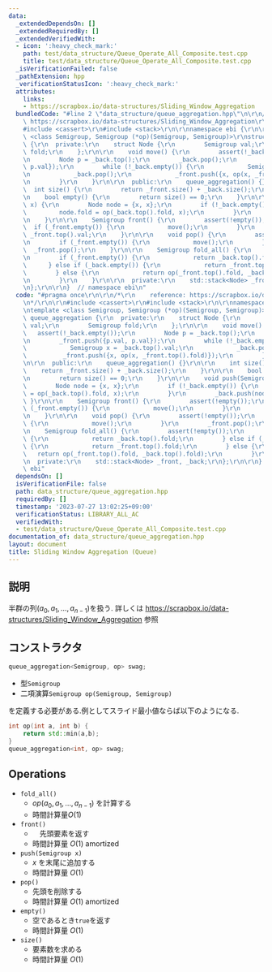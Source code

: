 ```yaml
---
data:
  _extendedDependsOn: []
  _extendedRequiredBy: []
  _extendedVerifiedWith:
  - icon: ':heavy_check_mark:'
    path: test/data_structure/Queue_Operate_All_Composite.test.cpp
    title: test/data_structure/Queue_Operate_All_Composite.test.cpp
  _isVerificationFailed: false
  _pathExtension: hpp
  _verificationStatusIcon: ':heavy_check_mark:'
  attributes:
    links:
    - https://scrapbox.io/data-structures/Sliding_Window_Aggregation
  bundledCode: "#line 2 \"data_structure/queue_aggregation.hpp\"\n\r\n/*\r\n    reference:\
    \ https://scrapbox.io/data-structures/Sliding_Window_Aggregation\r\n*/\r\n\r\n\
    #include <cassert>\r\n#include <stack>\r\n\r\nnamespace ebi {\r\n\r\ntemplate\
    \ <class Semigroup, Semigroup (*op)(Semigroup, Semigroup)>\r\nstruct queue_aggregation\
    \ {\r\n  private:\r\n    struct Node {\r\n        Semigroup val;\r\n        Semigroup\
    \ fold;\r\n    };\r\n\r\n    void move() {\r\n        assert(!_back.empty());\r\
    \n        Node p = _back.top();\r\n        _back.pop();\r\n        _front.push({p.val,\
    \ p.val});\r\n        while (!_back.empty()) {\r\n            Semigroup x = _back.top().val;\r\
    \n            _back.pop();\r\n            _front.push({x, op(x, _front.top().fold)});\r\
    \n        }\r\n    }\r\n\r\n  public:\r\n    queue_aggregation() {}\r\n\r\n  \
    \  int size() {\r\n        return _front.size() + _back.size();\r\n    }\r\n\r\
    \n    bool empty() {\r\n        return size() == 0;\r\n    }\r\n\r\n    void push(Semigroup\
    \ x) {\r\n        Node node = {x, x};\r\n        if (!_back.empty()) {\r\n   \
    \         node.fold = op(_back.top().fold, x);\r\n        }\r\n        _back.push(node);\r\
    \n    }\r\n\r\n    Semigroup front() {\r\n        assert(!empty());\r\n      \
    \  if (_front.empty()) {\r\n            move();\r\n        }\r\n        return\
    \ _front.top().val;\r\n    }\r\n\r\n    void pop() {\r\n        assert(!empty());\r\
    \n        if (_front.empty()) {\r\n            move();\r\n        }\r\n      \
    \  _front.pop();\r\n    }\r\n\r\n    Semigroup fold_all() {\r\n        assert(!empty());\r\
    \n        if (_front.empty()) {\r\n            return _back.top().fold;\r\n  \
    \      } else if (_back.empty()) {\r\n            return _front.top().fold;\r\n\
    \        } else {\r\n            return op(_front.top().fold, _back.top().fold);\r\
    \n        }\r\n    }\r\n\r\n  private:\r\n    std::stack<Node> _front, _back;\r\
    \n};\r\n\r\n}  // namespace ebi\n"
  code: "#pragma once\r\n\r\n/*\r\n    reference: https://scrapbox.io/data-structures/Sliding_Window_Aggregation\r\
    \n*/\r\n\r\n#include <cassert>\r\n#include <stack>\r\n\r\nnamespace ebi {\r\n\r\
    \ntemplate <class Semigroup, Semigroup (*op)(Semigroup, Semigroup)>\r\nstruct\
    \ queue_aggregation {\r\n  private:\r\n    struct Node {\r\n        Semigroup\
    \ val;\r\n        Semigroup fold;\r\n    };\r\n\r\n    void move() {\r\n     \
    \   assert(!_back.empty());\r\n        Node p = _back.top();\r\n        _back.pop();\r\
    \n        _front.push({p.val, p.val});\r\n        while (!_back.empty()) {\r\n\
    \            Semigroup x = _back.top().val;\r\n            _back.pop();\r\n  \
    \          _front.push({x, op(x, _front.top().fold)});\r\n        }\r\n    }\r\
    \n\r\n  public:\r\n    queue_aggregation() {}\r\n\r\n    int size() {\r\n    \
    \    return _front.size() + _back.size();\r\n    }\r\n\r\n    bool empty() {\r\
    \n        return size() == 0;\r\n    }\r\n\r\n    void push(Semigroup x) {\r\n\
    \        Node node = {x, x};\r\n        if (!_back.empty()) {\r\n            node.fold\
    \ = op(_back.top().fold, x);\r\n        }\r\n        _back.push(node);\r\n   \
    \ }\r\n\r\n    Semigroup front() {\r\n        assert(!empty());\r\n        if\
    \ (_front.empty()) {\r\n            move();\r\n        }\r\n        return _front.top().val;\r\
    \n    }\r\n\r\n    void pop() {\r\n        assert(!empty());\r\n        if (_front.empty())\
    \ {\r\n            move();\r\n        }\r\n        _front.pop();\r\n    }\r\n\r\
    \n    Semigroup fold_all() {\r\n        assert(!empty());\r\n        if (_front.empty())\
    \ {\r\n            return _back.top().fold;\r\n        } else if (_back.empty())\
    \ {\r\n            return _front.top().fold;\r\n        } else {\r\n         \
    \   return op(_front.top().fold, _back.top().fold);\r\n        }\r\n    }\r\n\r\
    \n  private:\r\n    std::stack<Node> _front, _back;\r\n};\r\n\r\n}  // namespace\
    \ ebi"
  dependsOn: []
  isVerificationFile: false
  path: data_structure/queue_aggregation.hpp
  requiredBy: []
  timestamp: '2023-07-27 13:02:25+09:00'
  verificationStatus: LIBRARY_ALL_AC
  verifiedWith:
  - test/data_structure/Queue_Operate_All_Composite.test.cpp
documentation_of: data_structure/queue_aggregation.hpp
layout: document
title: Sliding Window Aggregation (Queue)
---
```


## 説明

半群の列$(a_0,a_1, \dots, a_{n-1})$を扱う.
詳しくは https://scrapbox.io/data-structures/Sliding_Window_Aggregation 参照

## コンストラクタ

```cpp
queue_aggregation<Semigroup, op> swag;
```
-   型```Semigroup```
-   二項演算```Semigroup op(Semigroup, Semigroup)```

を定義する必要がある.例としてスライド最小値ならば以下のようになる.

```cpp
int op(int a, int b) {
    return std::min(a,b);
}
queue_aggregation<int, op> swag;
```

## Operations

-   ```fold_all()```
    -   $op(a_0, a_1, \dots, a_{n-1})$ を計算する
    -   時間計算量$O(1)$
-   ```front()```
    - 　先頭要素を返す
    -   時間計算量 $O(1)$ amortized
-   ```push(Semigroup x)```
    -   $x$ を末尾に追加する
    -   時間計算量 $O(1)$
-   ```pop()```
    -   先頭を削除する
    -   時間計算量 $O(1)$ amortized
-   ```empty()```
    -   空であるとき```true```を返す
    -   時間計算量 $O(1)$
-   ```size()```
    -   要素数を求める
    -   時間計算量 $O(1)$
